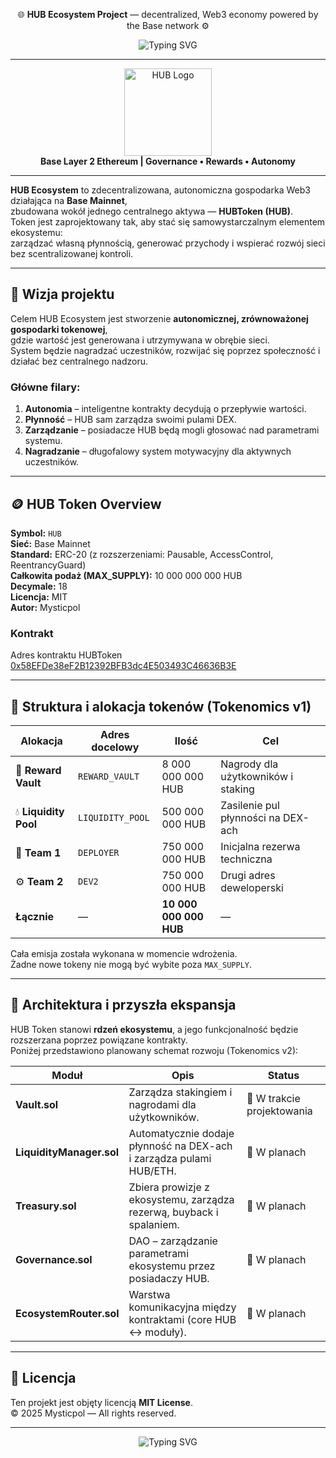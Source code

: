 <!-- CENTER HEADER -->
<p align="center">
  🌐 <strong>HUB Ecosystem Project</strong> — decentralized, Web3 economy powered by the Base network ⚙️
</p>

<!-- Typing SVG -->
<p align="center">
  <img src="https://readme-typing-svg.herokuapp.com?font=Courier+Prime&weight=700&size=28&pause=800&color=35D07F&center=true&vCenter=true&width=800&lines=Welcome+to+the+HUB+Ecosystem+Project!;A+decentralized+network+powered+by+Base+%26+HUB+Token." alt="Typing SVG" />
</p>

---

<div align="center">
  <img src="https://raw.githubusercontent.com/Mystique85/HUB-Ecosystem-Project/main/docs/logo_hub.png" alt="HUB Logo" width="140"/>
  <br/>
  <strong>Base Layer 2 Ethereum | Governance • Rewards • Autonomy</strong>
</div>

---



**HUB Ecosystem** to zdecentralizowana, autonomiczna gospodarka Web3 działająca na **Base Mainnet**,  
zbudowana wokół jednego centralnego aktywa — **HUBToken  (HUB)**.  
Token jest zaprojektowany tak, aby stać się samowystarczalnym elementem ekosystemu:  
zarządzać własną płynnością, generować przychody i wspierać rozwój sieci bez scentralizowanej kontroli.

---
## 🧠 Wizja projektu

Celem HUB Ecosystem jest stworzenie **autonomicznej, zrównoważonej gospodarki tokenowej**,  
gdzie wartość jest generowana i utrzymywana w obrębie sieci.  
System będzie nagradzać uczestników, rozwijać się poprzez społeczność i działać bez centralnego nadzoru.  

### Główne filary:
1. **Autonomia** – inteligentne kontrakty decydują o przepływie wartości.  
2. **Płynność** – HUB sam zarządza swoimi pulami DEX.  
3. **Zarządzanie** – posiadacze HUB będą mogli głosować nad parametrami systemu.  
4. **Nagradzanie** – długofalowy system motywacyjny dla aktywnych uczestników.  

---

## 🪙 HUB Token Overview

**Symbol:** `HUB`  
**Sieć:** Base Mainnet  
**Standard:** ERC-20 (z rozszerzeniami: Pausable, AccessControl, ReentrancyGuard)  
**Całkowita podaż (MAX_SUPPLY):** 10 000 000 000 HUB  
**Decymale:** 18  
**Licencja:** MIT  
**Autor:** Mysticpol

### Kontrakt
Adres kontraktu HUBToken  
[0x58EFDe38eF2B12392BFB3dc4E503493C46636B3E](https://basescan.org/address/0x58efde38ef2b12392bfb3dc4e503493c46636b3e)  


---


## 🧩 Struktura i alokacja tokenów (Tokenomics v1)

| Alokacja | Adres docelowy | Ilość | Cel |
|-----------|----------------|-------|------|
| 🏦 **Reward Vault** | `REWARD_VAULT` | 8 000 000 000 HUB | Nagrody dla użytkowników i staking |
| 💧 **Liquidity Pool** | `LIQUIDITY_POOL` | 500 000 000 HUB | Zasilenie pul płynności na DEX-ach |
| 🧠 **Team 1** | `DEPLOYER` | 750 000 000 HUB | Inicjalna rezerwa techniczna |
| ⚙️ **Team 2** | `DEV2` | 750 000 000 HUB | Drugi adres deweloperski |
| **Łącznie** | — | **10 000 000 000 HUB** | — |

Cała emisja została wykonana w momencie wdrożenia.  
Żadne nowe tokeny nie mogą być wybite poza `MAX_SUPPLY`.

---

## 🧭 Architektura i przyszła ekspansja

HUB Token stanowi **rdzeń ekosystemu**, a jego funkcjonalność będzie rozszerzana poprzez powiązane kontrakty.  
Poniżej przedstawiono planowany schemat rozwoju (Tokenomics v2):

| Moduł | Opis | Status |
|--------|------|--------|
| **Vault.sol** | Zarządza stakingiem i nagrodami dla użytkowników. | 🔄 W trakcie projektowania |
| **LiquidityManager.sol** | Automatycznie dodaje płynność na DEX-ach i zarządza pulami HUB/ETH. | 🧩 W planach |
| **Treasury.sol** | Zbiera prowizje z ekosystemu, zarządza rezerwą, buyback i spalaniem. | 🧩 W planach |
| **Governance.sol** | DAO – zarządzanie parametrami ekosystemu przez posiadaczy HUB. | 🧩 W planach |
| **EcosystemRouter.sol** | Warstwa komunikacyjna między kontraktami (core HUB <-> moduły). | 🧩 W planach |

---

## 🧾 Licencja

Ten projekt jest objęty licencją **MIT License**.  
© 2025 Mysticpol — All rights reserved.

---

<p align="center">
  <img src="https://readme-typing-svg.herokuapp.com?font=Courier+Prime&weight=700&size=22&pause=800&color=35D07F&center=true&vCenter=true&width=700&lines=Built+with+💚+by+Mysticpol+for+the+Base+community" alt="Typing SVG" />
</p>
